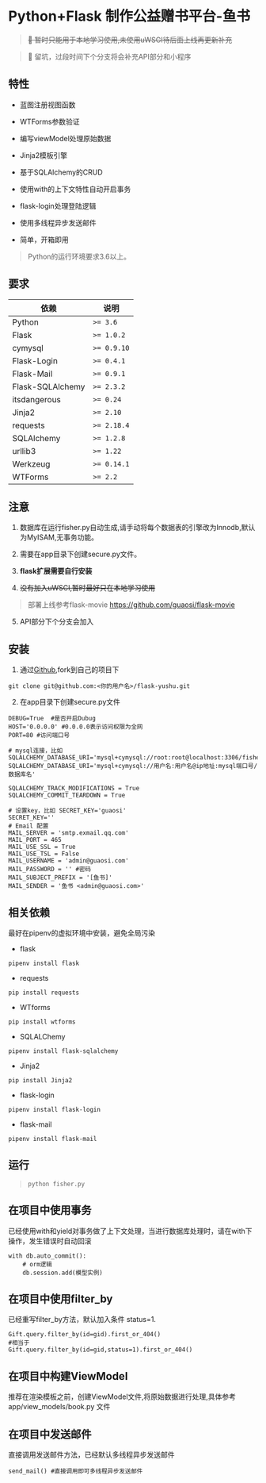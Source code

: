 Python+Flask 制作公益赠书平台-鱼书
===============

>  ~~🚀 暂时只能用于本地学习使用,未使用uWSGI待后面上线再更新补充~~


> 🚀 留坑，过段时间下个分支将会补充API部分和小程序

## 特性

- 蓝图注册视图函数

- WTForms参数验证

- 编写viewModel处理原始数据

- Jinja2模板引擎

- 基于SQLAlchemy的CRUD

- 使用with的上下文特性自动开启事务

- flask-login处理登陆逻辑

- 使用多线程异步发送邮件

- 简单，开箱即用


> Python的运行环境要求3.6以上。


## 要求

| 依赖 | 说明 |
| -------- | -------- |
| Python| `>= 3.6` |
| Flask| `>= 1.0.2` |
| cymysql| `>= 0.9.10` |
| Flask-Login |`>= 0.4.1`|
| Flask-Mail |`>= 0.9.1`|
| Flask-SQLAlchemy  |`>= 2.3.2`|
| itsdangerous |`>= 0.24`|
| Jinja2 |`>= 2.10`|
| requests |`>= 2.18.4`|
| SQLAlchemy  |`>= 1.2.8`|
| urllib3 |`>= 1.22`|
| Werkzeug |`>= 0.14.1`|
| WTForms |`>= 2.2`|


## 注意

1. 数据库在运行fisher.py自动生成,请手动将每个数据表的引擎改为Innodb,默认为MyISAM,无事务功能。

2. 需要在app目录下创建secure.py文件。

3. **flask扩展需要自行安装**

4. ~~没有加入uWSCI,暂时最好只在本地学习使用~~

> 部署上线参考flask-movie  https://github.com/guaosi/flask-movie

5. API部分下个分支会加入

## 安装

1. 通过[Github](https://github.com/guaosi/flask-yushu),fork到自己的项目下
```
git clone git@github.com:<你的用户名>/flask-yushu.git
```
2. 在app目录下创建secure.py文件
```
DEBUG=True  #是否开启Dubug
HOST='0.0.0.0' #0.0.0.0表示访问权限为全网
PORT=80 #访问端口号

# mysql连接，比如 SQLALCHEMY_DATABASE_URI='mysql+cymysql://root:root@localhost:3306/fisher'
SQLALCHEMY_DATABASE_URI='mysql+cymysql://用户名:用户名@ip地址:mysql端口号/数据库名'

SQLALCHEMY_TRACK_MODIFICATIONS = True
SQLALCHEMY_COMMIT_TEARDOWN = True

# 设置key，比如 SECRET_KEY='guaosi'
SECRET_KEY=''
# Email 配置
MAIL_SERVER = 'smtp.exmail.qq.com'
MAIL_PORT = 465
MAIL_USE_SSL = True
MAIL_USE_TSL = False
MAIL_USERNAME = 'admin@guaosi.com'
MAIL_PASSWORD = '' #密码
MAIL_SUBJECT_PREFIX = '[鱼书]'
MAIL_SENDER = '鱼书 <admin@guaosi.com>'
```

## 相关依赖
最好在pipenv的虚拟环境中安装，避免全局污染
- flask
```
pipenv install flask
```
- requests
```
pip install requests
```
- WTforms
```
pip install wtforms
```
- SQLALChemy
```
pipenv install flask-sqlalchemy
```
- Jinja2
```
pip install Jinja2
```
- flask-login
```
pipenv install flask-login
```
- flask-mail
```
pipenv install flask-mail
```
## 运行
> `python fisher.py`

## 在项目中使用事务
已经使用with和yield对事务做了上下文处理，当进行数据库处理时，请在with下操作，发生错误时自动回滚
```
with db.auto_commit():
    # orm逻辑
    db.session.add(模型实例)
```

## 在项目中使用filter_by
已经重写filter_by方法，默认加入条件 status=1.
```
Gift.query.filter_by(id=gid).first_or_404()
#相当于
Gift.query.filter_by(id=gid,status=1).first_or_404()
```

## 在项目中构建ViewModel
推荐在渲染模板之前，创建ViewModel文件,将原始数据进行处理,具体参考 app/view_models/book.py 文件

## 在项目中发送邮件
直接调用发送邮件方法，已经默认多线程异步发送邮件
```
send_mail() #直接调用即可多线程异步发送邮件
```